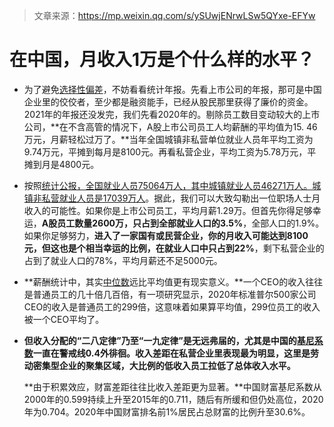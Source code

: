 > 文章来源：https://mp.weixin.qq.com/s/ySUwjENrwLSw5QYxe-EFYw

# 在中国，月收入1万是个什么样的水平？

- 为了避免[选择性偏差]((https://wiki.mbalib.com/wiki/%E9%80%89%E6%8B%A9%E6%80%A7%E5%81%8F%E5%B7%AE))，不妨看看统计年报。先看上市公司的年报，那可是中国企业里的佼佼者，至少都是融资能手，已经从股民那里获得了廉价的资金。2021年的年报还没发完，我们先看2020年的。剔除员工数目变动较大的上市公司，**在不含高管的情况下，A股上市公司员工人均薪酬的平均值为15. 46万元，月薪轻松过万了。**当年全国城镇非私营单位就业人员年平均工资为9.74万元，平摊到每月是8100元。再看私营企业，平均工资为5.78万元，平摊到月是4800元。
- 按照<u>[统计公报](http://www.stats.gov.cn/tjsj/tjgb/ndtjgb/)，全国就业人员75064万人，其中城镇就业人员46271万人。城镇非私营就业人员是17039万人</u>。据此，我们可以大致勾勒出一位职场人士月收入的可能性。如果你是上市公司员工，平均月薪1.29万。但首先你得足够幸运，**A股员工数量2600万，只占到全部就业人口的3.5%**，全部人口的1.9%。如果你足够努力，**进入了一家国有或民营企业，你的月收入可能达到8100元，但这也是个相当幸运的比例，在就业人口中只占到22%**，剩下私营企业的占到了就业人口的78%，平均月薪还不足5000元。
- **薪酬统计中，其实[中位数](https://data.stats.gov.cn/easyquery.htm?cn=B01&zb=A0501&sj=2021D)远比平均值更有现实意义。**一个CEO的收入往往是普通员工的几十倍几百倍，有一项研究显示，2020年标准普尔500家公司CEO的收入是普通员工的299倍，这意味着如果算平均值，299位员工的收入被一个CEO平均了。

- **但收入分配的“二八定律”乃至“一九定律”是无远弗届的，尤其是中国的[基尼系数](https://zh.wikipedia.org/zh-hans/%E5%9F%BA%E5%B0%BC%E7%B3%BB%E6%95%B0)一直在警戒线0.4外徘徊。收入差距在私营企业里表现最为明显，这里是劳动密集型企业的聚集区域，大比例的低收入员工拉低了总体收入水平。**

  **由于积累效应，财富差距往往比收入差距更为显著。**中国财富基尼系数从2000年的0.599持续上升至2015年的0.711，随后有所缓和但仍处高位，2020年为0.704。2020年中国财富排名前1%居民占总财富的比例升至30.6%。